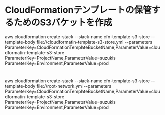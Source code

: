 #  CloudFormationテンプレートの保管するためのS3バケットを作成
aws cloudformation create-stack --stack-name cfn-template-s3-store --template-body file://cloudformatin-template-s3-store.yml --parameters ParameterKey=CloudFormationTemplateBucketName,ParameterValue=cloudformatin-template-s3-store ParameterKey=ProjectName,ParameterValue=suzukis ParameterKey=Environment,ParameterValue=prod

# 
aws cloudformation create-stack --stack-name cfn-template-s3-store --template-body file://root-network.yml --parameters ParameterKey=CloudFormationTemplateBucketName,ParameterValue=cloudformatin-template-s3-store ParameterKey=ProjectName,ParameterValue=suzukis ParameterKey=Environment,ParameterValue=prod